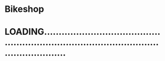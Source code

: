 # Bikeshop
# LOADING..................................................................................................................
